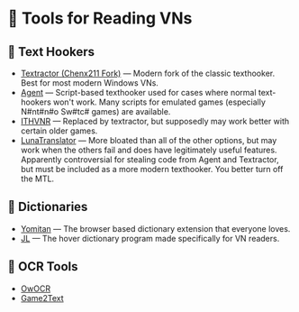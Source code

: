 # 🧰 Tools for Reading VNs

## 🧠 Text Hookers

- [Textractor (Chenx211 Fork)](https://github.com/Chenx221/Textractor) — Modern fork of the classic texthooker. Best for most modern Windows VNs.
- [Agent](https://github.com/0xDC00/agent) — Script-based texthooker used for cases where normal text-hookers won't work. Many scripts for emulated games (especially N#nt#n#o Sw#tc# games) are available.
- [ITHVNR](https://drive.google.com/file/d/13aHF4uIXWn-3YML_k2YCDWhtGgn5-tnO/view) — Replaced by textractor, but supposedly may work better with certain older games.
- [LunaTranslator](https://github.com/HIllya51/LunaTranslator) — More bloated than all of the other options, but may work when the others fail and does have legitimately useful features. Apparently controversial for stealing code from Agent and Textractor, but must be included as a more modern texthooker. You better turn off the MTL.

## 📖 Dictionaries

- [Yomitan](https://yomitan.wiki/) — The browser based dictionary extension that everyone loves.
- [JL](https://github.com/rampaa/JL) — The hover dictionary program made specifically for VN readers.

## 🧪 OCR Tools

- [OwOCR](https://github.com/AuroraWright/owocr)
- [Game2Text](https://game2text.com/)
